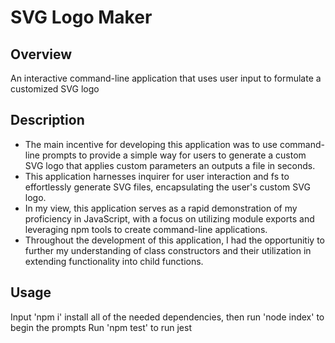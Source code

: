 # SVG Logo Maker

## Overview
An interactive command-line application that uses user input to formulate a customized SVG logo

## Description 
- The main incentive for developing this application was to use command-line prompts to provide a simple way for users to generate a custom SVG logo that applies custom parameters an outputs a file in seconds.
- This application harnesses inquirer for user interaction and fs to effortlessly generate SVG files, encapsulating the user's custom SVG logo.
- In my view, this application serves as a rapid demonstration of my proficiency in JavaScript, with a focus on utilizing module exports and leveraging npm tools to create command-line applications.
- Throughout the development of this application, I had the opportunitiy to further my understanding of class constructors and their utilization in extending functionality into child functions.

## Usage 
Input 'npm i' install all of the needed dependencies, then run 'node index' to begin the prompts
Run 'npm test' to run jest 
